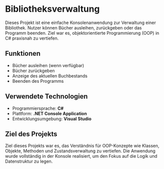 # Bibliotheksverwaltung
Dieses Projekt ist eine einfache Konsolenanwendung zur Verwaltung einer Bibliothek. Nutzer können Bücher ausleihen, zurückgeben oder das Programm beenden. Ziel war es, objektorientierte Programmierung (OOP) in C# praxisnah zu vertiefen.
## Funktionen

- Bücher ausleihen (wenn verfügbar)
- Bücher zurückgeben
- Anzeige des aktuellen Buchbestands
- Beenden des Programms

## Verwendete Technologien

- Programmiersprache: **C#**
- Plattform: **.NET Console Application**
- Entwicklungsumgebung: **Visual Studio**

## Ziel des Projekts

Ziel dieses Projekts war es, das Verständnis für OOP-Konzepte wie Klassen, Objekte, Methoden und Zustandsverwaltung zu vertiefen. Die Anwendung wurde vollständig in der Konsole realisiert, um den Fokus auf die Logik und Datenstruktur zu legen.

